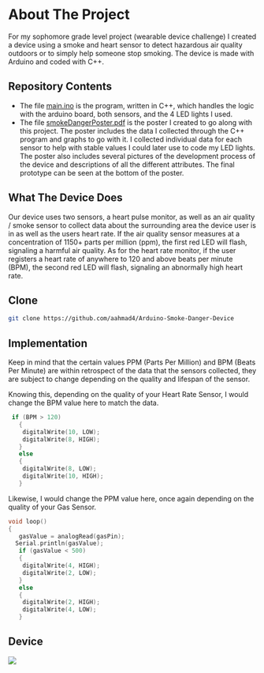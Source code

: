 # About The Project
For my sophomore grade level project (wearable device challenge) I created a device using a smoke and heart sensor to detect hazardous air quality outdoors or to simply help someone stop smoking. The device is made with Arduino and coded with C++.

## Repository Contents
* The file [main.ino](https://github.com/aahmad4/Arduino-Smoke-Danger-Device/blob/master/main.ino) is the program, written in C++, which handles the logic with the arduino board, both sensors, and the 4 LED lights I used. 
* The file [smokeDangerPoster.pdf](https://github.com/aahmad4/Arduino-Smoke-Danger-Device/blob/master/smokeDangerPoster.pdf) is the poster I created to go along with this project. The poster includes the data I collected through the C++ program and graphs to go with it. I collected individual data for each sensor to help with stable values I could later use to code my LED lights. The poster also includes several pictures of the development process of the device and descriptions of all the different attributes. The final prototype can be seen at the bottom of the poster. 

## What The Device Does
Our device uses two sensors, a heart pulse monitor, as well as an air quality / smoke sensor to collect data about the surrounding area the device user is in as well as the users heart rate. If the air quality sensor measures at a concentration of 1150+ parts per million (ppm), the first red LED will flash, signaling a harmful air quality. As for the heart rate monitor, if the user registers a heart rate of anywhere to 120 and above beats per minute (BPM), the second red LED will flash, signaling an abnormally high heart rate. 

## Clone
```bash
git clone https://github.com/aahmad4/Arduino-Smoke-Danger-Device
```

## Implementation

Keep in mind that the certain values PPM (Parts Per Million) and BPM (Beats Per Minute) are within retrospect of the data that the sensors collected, they are subject to change depending on the quality and lifespan of the sensor.

Knowing this, depending on the quality of your Heart Rate Sensor, I would change the BPM value here to match the data.
```c++
 if (BPM > 120)
   {
    digitalWrite(10, LOW);
    digitalWrite(8, HIGH); 
   }
   else
   {
    digitalWrite(8, LOW);
    digitalWrite(10, HIGH); 
   }
```
Likewise, I would change the PPM value here, once again depending on the quality of your Gas Sensor.
```c++
void loop()
{
   gasValue = analogRead(gasPin);
  Serial.println(gasValue);
   if (gasValue < 500)
   {
    digitalWrite(4, HIGH); 
    digitalWrite(2, LOW); 
   }
   else 
   {
    digitalWrite(2, HIGH);
    digitalWrite(4, LOW);
   }
```

## Device

![](devicePic.png)

